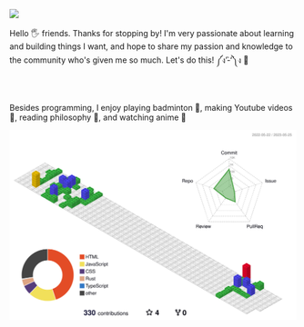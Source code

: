 <a target="_blank" href="https://www.youtube.com/channel/UCyA8NILzpi30Ib9bd7XgN3g"> <img src="https://img.shields.io/badge/YouTube-FF0000?style=for-the-badge&logo=youtube&logoColor=white"></a> 


Hello 🖐️ friends. Thanks for stopping by! I'm very passionate about learning and building things I want, and hope to share my passion and knowledge to the community who's given me so much. Let's do this! ༼ง’̀-‘́༽ง 🚀 <br/> <br/>
 <br/><br/>
Besides programming, I enjoy playing badminton 🏸, making Youtube videos 🎉, reading philosophy 📗, and watching anime 🌸 <br>

![](./profile-3d-contrib/profile-gitblock.svg)


